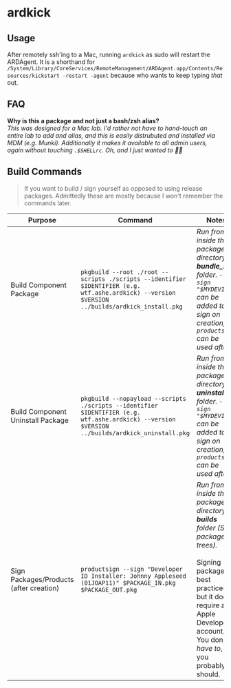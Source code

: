 # ardkick

## Usage
After remotely ssh'ing to a Mac, running `ardkick` as sudo will restart the ARDAgent. It is a shorthand for `/System/Library/CoreServices/RemoteManagement/ARDAgent.app/Contents/Resources/kickstart -restart -agent` because who wants to keep typing _that_ out.

## FAQ
**Why is this a package and not just a bash/zsh alias?**
<br />
_This was designed for a Mac lab. I'd rather not have to hand-touch an entire lab to add and alias, and this is easily distrubuted and installed via MDM (e.g. Munki). Additionally it makes it available to all admin users, again without touching `.$SHELLrc`. Oh, and I just wanted to 🤷‍♀️_

## Build Commands
> If you want to build / sign yourself as opposed to using release packages. Admittedly these are mostly because I won't remember the commands later.

| Purpose | Command | Notes |
| --- | --- | --- |
| Build Component Package | `pkgbuild --root ./root --scripts ./scripts --identifier $IDENTIFIER (e.g. wtf.ashe.ardkick) --version $VERSION  ../builds/ardkick_install.pkg` | _Run from inside the package directory's **bundle\_raw** folder. `--sign "$MYDEVID"` can be added to sign on creation, or `productsign` can be used after._ |
| Build Component Uninstall Package | `pkgbuild --nopayload --scripts ./scripts --identifier $IDENTIFIER (e.g. wtf.ashe.ardkick) --version $VERSION ../builds/ardkick_uninstall.pkg` | _Run from inside the package directory's **uninstall** folder. `--sign "$MYDEVID"` can be added to sign on creation, or `productsign` can be used after._|
| Sign Packages/Products (after creation) | `productsign --sign "Developer ID Installer: Johnny Appleseed (01JOAP11)" $PACKAGE_IN.pkg $PACKAGE_OUT.pkg` | _Run from inside the package directory's **builds** folder (See package trees)._<br /><br /> Signing packages is best practices, but it does require an Apple Developer account. You don't _have to_, but you probably should. |




